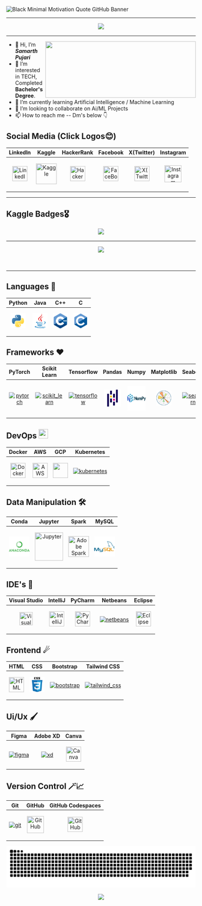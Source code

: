 ![Black Minimal Motivation Quote GitHub Banner](https://github.com/Samarth4023/Samarth4023/assets/128507779/b6bd25ef-bd7c-438a-8eac-ea59cdafaa30)

---

<p align="center"><a href="https://github.com/lucthienphong1120/github-trophies"><img src="https://github-trophies.vercel.app/?username=Samarth4023&theme=algolia&margin-w=19&title=Repositories,Commits,MultiLanguage,LongTimeUser,Followers,NewUser&column=6" /></a></p>

---

<div align="center">
<img src="https://github.com/user-attachments/assets/178e0e1c-ca41-4b2e-8e89-49c2653fb517" align="right" style="width: 400px; height: 150px;" >
</div>

- 👋 Hi, I’m ***Samarth Pujari***
- 👀 I’m interested in TECH, Completed **Bachelor's Degree**.
- 🌱 I’m currently learning Artificial Intelligence / Machine Learning 
- 💞️ I’m looking to collaborate on Ai/ML Projects
- 📫 How to reach me -- Dm's below 👇

## Social Media (Click Logos😊)
| LinkedIn | Kaggle | HackerRank | Facebook | X(Twitter) | Instagram | 
|----------|--------|------------|----------|------------|-----------| 
|<p align="center"><a href="https://www.linkedin.com/in/samarth-pujari-328a1326a" target="_blank"><img src="https://cdn.jsdelivr.net/gh/devicons/devicon@latest/icons/linkedin/linkedin-original.svg" title="LinkedIn" width="40" height="40"/></a><a href="https://www.linkedin.com/in/samarth-pujari-328a1326a" target="_blank"></a></p>|<p align="center"><a href="https://www.kaggle.com/samarthpujari" target="_blank"><img src="https://cdn.jsdelivr.net/gh/devicons/devicon@latest/icons/kaggle/kaggle-original-wordmark.svg" title="Kaggle" width="55" height="55"/></a></p>|<p align="center"><a href="https://www.hackerrank.com/profile/samarth_pujari" target="_blank"><img src="https://github.com/Samarth4023/Samarth4023/assets/128507779/91e0daf2-c9a0-4cd3-b576-e46fa87da804" title="HackerRank" width="40"  height="40" /></a></p>|<p align="center"><a href="https://www.facebook.com/samarth.pujari.33?mibextid=zbwkwl" target="_blank"><img src="https://cdn.jsdelivr.net/gh/devicons/devicon@latest/icons/facebook/facebook-original.svg" title="FaceBook" width="40" height="40"/></a>|<p align="center"><a href="https://twitter.com/Samarth_2001" target="_blank"><img src="https://github.com/Samarth4023/Samarth4023/assets/128507779/101507b3-c84e-4496-8ff5-337f930fd8be" title="X(Twitter)" width="40" height="40"/></a></p>|<p align="center"><a href="https://instagram.com/samarth_599" target="_blank"><img src="https://img.icons8.com/?size=100&id=Xy10Jcu1L2Su&format=png&color=000000" title="Instagram" width="45" height="45" /></a></p>|

---

## Kaggle Badges🎖️
<p align="center"><img src="https://github.com/user-attachments/assets/2c1dbfb7-0712-4fbf-9e40-3f1f9859c3fc"/></p>

---

<p align="center">
  <a href="https://github.com/anuraghazra/convoychat">
  <img height=200 src="https://github-readme-stats.vercel.app/api/top-langs/?username=Samarth4023&layout=compact&langs_count=8&card_width=321&theme=radical" />
</a>
</p>
 
<div id="header" align="center">
  <img src="https://komarev.com/ghpvc/?username=Samarth4023&style=for-the-badge&color=blue" alt=""/>
</div>

---

## Languages 💪
| Python | Java | C++ | C |
|--------|------|-----|---|
|<p align="center"><a href="https://www.python.org" target="_blank" rel="noreferrer"> <img src="https://raw.githubusercontent.com/devicons/devicon/master/icons/python/python-original.svg" alt="python" title="Python" width="40" height="40"/> </a></p>|<p align="center"><a href="https://www.java.com" target="_blank" rel="noreferrer"> <img src="https://raw.githubusercontent.com/devicons/devicon/master/icons/java/java-original.svg" alt="java" title="Java" width="40" height="40"/> </a></p>|<p align="center"><a href="https://www.w3schools.com/cpp/" target="_blank" rel="noreferrer"> <img src="https://raw.githubusercontent.com/devicons/devicon/master/icons/cplusplus/cplusplus-original.svg" alt="cplusplus" title="C++" width="40" height="40"/> </a></p>|<p align="center"><a href="https://www.cprogramming.com/" target="_blank" rel="noreferrer"> <img src="https://raw.githubusercontent.com/devicons/devicon/master/icons/c/c-original.svg" alt="c" title="C" width="40" height="40"/> </a></p>|

## Frameworks ❤️
| PyTorch | Scikit Learn | Tensorflow | Pandas | Numpy | Matplotlib | Seaborn | OpenCV |
|---------|--------------|------------|--------|-------|------------|---------|--------|
|<p align="center"><a href="https://pytorch.org/" target="_blank" rel="noreferrer"> <img src="https://www.vectorlogo.zone/logos/pytorch/pytorch-icon.svg" alt="pytorch" title="PyTorch" width="45" height="45"/> </a></p>|<p align="center"><a href="https://scikit-learn.org/" target="_blank" rel="noreferrer"> <img src="https://upload.wikimedia.org/wikipedia/commons/0/05/Scikit_learn_logo_small.svg" alt="scikit_learn" title="Scikit Learn" width="45" height="45"/> </a></p>|<p align="center"><a href="https://www.tensorflow.org" target="_blank" rel="noreferrer"> <img src="https://www.vectorlogo.zone/logos/tensorflow/tensorflow-icon.svg" alt="tensorflow" title="TensorFLow" width="40" height="40"/> </a></p>|<p align="center"><a href="https://pandas.pydata.org/" target="_blank" rel="noreferrer"> <img src="https://raw.githubusercontent.com/devicons/devicon/2ae2a900d2f041da66e950e4d48052658d850630/icons/pandas/pandas-original.svg" alt="pandas" title="Pandas" width="45" height="45"/> </a></p>|<p align="center"><img src="https://github.com/devicons/devicon/blob/master/icons/numpy/numpy-original-wordmark.svg" title="Numpy" alt="Numpy" title="Numpy" width="65" height="65"/></p>|<p align="center"><img src="https://github.com/devicons/devicon/blob/master/icons/matplotlib/matplotlib-original.svg" alt="mpl" title="Matplotlib" width="40" height="40"/></p>|<p align="center"><a href="https://seaborn.pydata.org/" target="_blank" rel="noreferrer"> <img src="https://seaborn.pydata.org/_images/logo-mark-lightbg.svg" alt="seaborn" title="Seaborn" width="45" height="45"/> </a></p>|<p align="center"><a href="https://opencv.org/" target="_blank" rel="noreferrer"> <img src="https://cdn.jsdelivr.net/gh/devicons/devicon@latest/icons/opencv/opencv-original.svg" width="40" height="40" /></a></p>|
          

## DevOps <img src="https://img.icons8.com/?size=100&id=CLa3T2WlbrOP&format=png&color=000000" width="25" height="25"/>
| Docker | AWS | GCP | Kubernetes |
|--------|-----|-----|------------|
|<p align="center"><a href="https://www.docker.com/" target="_blank" rel="noreferrer"><img src="https://github.com/Samarth4023/Samarth4023/assets/128507779/b026eb6d-5ef9-41e5-9180-e1a7b701a989" title="Docker" width="40" height="40" /></a></p>|<p align="center"><a href="https://aws.amazon.com" target="_blank" rel="noreferrer"> <img src="https://github.com/Samarth4023/Samarth4023/assets/128507779/f8ecd46a-0526-4d7b-8713-d84533178bc4" title="AWS" width="40" height="40"/> </a></p>|<p align="center"><a href="https://cloud.google.com" target="_blank" rel="noreferrer"> <img src="https://cdn.jsdelivr.net/gh/devicons/devicon@latest/icons/googlecloud/googlecloud-original.svg" width="40" height="40" /></a></p>|<p align="center"><a href="https://kubernetes.io" target="_blank" rel="noreferrer"> <img src="https://www.vectorlogo.zone/logos/kubernetes/kubernetes-icon.svg" alt="kubernetes" title="Kubernetes" width="40" height="40"/> </a></p>|

## Data Manipulation 🛠️
| Conda | Jupyter | Spark | MySQL | 
|-------|---------|-------|-------|
|<p align="center"><img src="https://github.com/devicons/devicon/blob/master/icons/anaconda/anaconda-original-wordmark.svg" title="Anaconda" alt="Conda" width="55" height="55"/></p>|<p align="center"><img src="https://github.com/Samarth4023/Samarth4023/assets/128507779/075f93ad-18ac-4aad-8f2c-c8136a71038b" title="Jupyter" width="75" height="75"/></p>|<p align="center"><img src="https://github.com/Samarth4023/Samarth4023/assets/128507779/dce4063f-da02-49d4-b027-82d4b11eaefb" title="Adobe Spark" width="55" height="55"/></p>|<p align="center"><img src="https://github.com/devicons/devicon/blob/master/icons/mysql/mysql-original-wordmark.svg" title="MySQL" alt="MySQL" width="55" height="55"/></p>|

## IDE's 📝
| Visual Studio | IntelliJ | PyCharm | Netbeans | Eclipse |
|---------------|----------|---------|----------|---------|
|<p align="center"><img src="https://cdn.jsdelivr.net/gh/devicons/devicon@latest/icons/vscode/vscode-original.svg" title="Visual Studio" width="35" height="35"/></p>|<p align="center"><img src="https://cdn.jsdelivr.net/gh/devicons/devicon@latest/icons/intellij/intellij-original.svg" title="IntelliJ" width="40" height="40" /></p>|<p align="center"><img src="https://cdn.jsdelivr.net/gh/devicons/devicon@latest/icons/pycharm/pycharm-original.svg" title="PyCharm" width="40" height="40" /></p>|<p align="center"><a href="https://netbeans.apache.org/front/main/index.html" target="_blank" rel="noreferrer"> <img src="https://img.icons8.com/?size=100&id=4djt356tq8UO&format=png&color=000000" alt="netbeans" title="NetBeans" width="40" height="40"/> </a></p>|<p align="center"><img src="https://cdn.jsdelivr.net/gh/devicons/devicon@latest/icons/eclipse/eclipse-original.svg" title="Eclipse" width="40" height="40" /></p>|

## Frontend ☄
| HTML | CSS | Bootstrap | Tailwind CSS |
|------|-----|----------|---------------|
|<p align="center"><a href="https://www.w3.org/html/" target="_blank" rel="noreferrer"> <img src="https://github.com/Samarth4023/Samarth4023/assets/128507779/0d5287ed-0bad-4174-9afa-0e361546610c" title="HTML" width="40" height="40"/> </a></p>|<p align="center"><a href="https://www.w3schools.com/css/" target="_blank" rel="noreferrer"> <img src="https://raw.githubusercontent.com/devicons/devicon/master/icons/css3/css3-original-wordmark.svg" alt="css3" title="CSS" width="40" height="40"/> </a></p>|<p align="center"><a href="https://getbootstrap.com/" target="_blank" rel="noreferrer"> <img src="https://img.icons8.com/?size=100&id=EzPCiQUqWWEa&format=png&color=000000" alt="bootstrap" title="Bootstrap" width="40" height="40"/> </a></p>|<p align="center"><a href="https://tailwindcss.com/" target="_blank" rel="noreferrer"> <img src="https://img.icons8.com/?size=100&id=4PiNHtUJVbLs&format=png&color=000000" alt="tailwind_css" title="Tailwind CSS" width="40" height="40"/> </a></p>|

## Ui/Ux 🖌️
| Figma | Adobe XD | Canva |
|-------|----------|-------|
|<p align="center"><a href="https://www.figma.com/" target="_blank" rel="noreferrer"> <img src="https://www.vectorlogo.zone/logos/figma/figma-icon.svg" alt="figma" title="Figma" width="40" height="40"/> </a></p>|<p align="center"><a href="https://www.adobe.com/products/xd.html" target="_blank" rel="noreferrer"> <img src="https://img.icons8.com/?size=100&id=4VVL78edhbW9&format=png&color=000000" alt="xd" title="Adobe XD" width="40" height="40"/></a></p>|<p align="center"><img src="https://cdn.jsdelivr.net/gh/devicons/devicon@latest/icons/canva/canva-original.svg" title="Canva" width="40" height="40"/></p>|

## Version Control 🪄📈
| Git | GitHub | GitHub Codespaces |
|-----|--------|-------------------|
|<p align="center"><a href="https://git-scm.com/" target="_blank" rel="noreferrer"> <img src="https://www.vectorlogo.zone/logos/git-scm/git-scm-icon.svg" alt="git" title="Git" width="40" height="40"/> </a></p>|<p align="center"><img src="https://github.com/Samarth4023/Samarth4023/assets/128507779/40e41efe-dfec-4e80-a207-a8f26550c63a" title="GitHub" width="45" height="45" /></p>|<p align="center"><img src="https://github.com/Samarth4023/Samarth4023/assets/128507779/9a81e1b1-bb4b-44a3-b5d8-ab5c23948425" title="GitHub Codespaces" width="40" height="40" /></p>|

<picture>
  <source media="(prefers-color-scheme: dark)" srcset="https://raw.githubusercontent.com/platane/platane/output/github-contribution-grid-snake-dark.svg">
  <source media="(prefers-color-scheme: light)" srcset="https://raw.githubusercontent.com/platane/platane/output/github-contribution-grid-snake.svg">
  <img alt="github contribution grid snake animation" src="https://raw.githubusercontent.com/platane/platane/output/github-contribution-grid-snake.svg">
</picture>

<p align="center">
     <img src="https://capsule-render.vercel.app/api?type=waving&color=gradient&height=100&section=footer"/>
</p>
